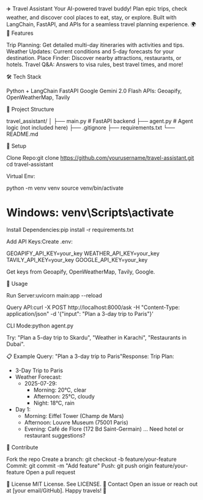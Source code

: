 ✈️ Travel Assistant
Your AI-powered travel buddy! Plan epic trips, check weather, and discover cool places to eat, stay, or explore. Built with LangChain, FastAPI, and APIs for a seamless travel planning experience. 🌍
🌟 Features

Trip Planning: Get detailed multi-day itineraries with activities and tips.
Weather Updates: Current conditions and 5-day forecasts for your destination.
Place Finder: Discover nearby attractions, restaurants, or hotels.
Travel Q&A: Answers to visa rules, best travel times, and more!

🛠️ Tech Stack

Python + LangChain
FastAPI
Google Gemini 2.0 Flash
APIs: Geoapify, OpenWeatherMap, Tavily

📂 Project Structure

travel_assistant/
│
├── main.py           # FastAPI backend
├── agent.py          # Agent logic (not included here)
├── .gitignore
├── requirements.txt
└── README.md


🔧 Setup

Clone Repo:git clone https://github.com/yourusername/travel-assistant.git
cd travel-assistant


Virtual Env:

python -m venv venv
source venv/bin/activate 
# Windows: venv\Scripts\activate


Install Dependencies:pip install -r requirements.txt

Add API Keys:Create .env:

GEOAPIFY_API_KEY=your_key
WEATHER_API_KEY=your_key
TAVILY_API_KEY=your_key
GOOGLE_API_KEY=your_key

Get keys from Geoapify, OpenWeatherMap, Tavily, Google.

🎉 Usage

Run Server:uvicorn main:app --reload


Query API:curl -X POST http://localhost:8000/ask -H "Content-Type: application/json" -d '{"input": "Plan a 3-day trip to Paris"}'


CLI Mode:python agent.py

 Try: "Plan a 5-day trip to Skardu", "Weather in Karachi", "Restaurants in Dubai".

📋 Example
Query: "Plan a 3-day trip to Paris"Response:
Trip Plan:
- 3-Day Trip to Paris
- Weather Forecast:
  - 2025-07-29:
    - Morning: 20°C, clear
    - Afternoon: 25°C, cloudy
    - Night: 18°C, rain
- Day 1:
  - Morning: Eiffel Tower (Champ de Mars)
  - Afternoon: Louvre Museum (75001 Paris)
  - Evening: Café de Flore (172 Bd Saint-Germain)
...
Need hotel or restaurant suggestions?

🤝 Contribute

Fork the repo
Create a branch: git checkout -b feature/your-feature
Commit: git commit -m "Add feature"
Push: git push origin feature/your-feature
Open a pull request

📜 License
MIT License. See LICENSE.
💬 Contact
Open an issue or reach out at [your email/GitHub]. Happy travels! 🌴
